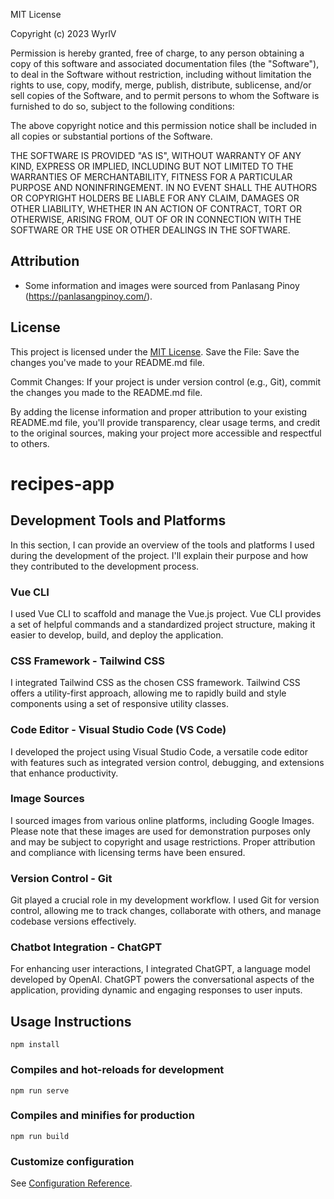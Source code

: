 MIT License

Copyright (c) 2023 WyrlV

Permission is hereby granted, free of charge, to any person obtaining a copy
of this software and associated documentation files (the "Software"), to deal
in the Software without restriction, including without limitation the rights
to use, copy, modify, merge, publish, distribute, sublicense, and/or sell
copies of the Software, and to permit persons to whom the Software is
furnished to do so, subject to the following conditions:

The above copyright notice and this permission notice shall be included in all
copies or substantial portions of the Software.

THE SOFTWARE IS PROVIDED "AS IS", WITHOUT WARRANTY OF ANY KIND, EXPRESS OR
IMPLIED, INCLUDING BUT NOT LIMITED TO THE WARRANTIES OF MERCHANTABILITY,
FITNESS FOR A PARTICULAR PURPOSE AND NONINFRINGEMENT. IN NO EVENT SHALL THE
AUTHORS OR COPYRIGHT HOLDERS BE LIABLE FOR ANY CLAIM, DAMAGES OR OTHER
LIABILITY, WHETHER IN AN ACTION OF CONTRACT, TORT OR OTHERWISE, ARISING FROM,
OUT OF OR IN CONNECTION WITH THE SOFTWARE OR THE USE OR OTHER DEALINGS IN THE
SOFTWARE.

## Attribution

- Some information and images were sourced from Panlasang Pinoy (https://panlasangpinoy.com/).

## License

This project is licensed under the [MIT License](LICENSE).
Save the File:
Save the changes you've made to your README.md file.

Commit Changes:
If your project is under version control (e.g., Git), commit the changes you made to the README.md file.

By adding the license information and proper attribution to your existing README.md file, you'll provide transparency, clear usage terms, and credit to the original sources, making your project more accessible and respectful to others.

# recipes-app

## Development Tools and Platforms

In this section, I can provide an overview of the tools and platforms I used during the development of the project. I'll explain their purpose and how they contributed to the development process.

### Vue CLI

I used Vue CLI to scaffold and manage the Vue.js project. Vue CLI provides a set of helpful commands and a standardized project structure, making it easier to develop, build, and deploy the application.

### CSS Framework - Tailwind CSS

I integrated Tailwind CSS as the chosen CSS framework. Tailwind CSS offers a utility-first approach, allowing me to rapidly build and style components using a set of responsive utility classes.

### Code Editor - Visual Studio Code (VS Code)

I developed the project using Visual Studio Code, a versatile code editor with features such as integrated version control, debugging, and extensions that enhance productivity.

### Image Sources

I sourced images from various online platforms, including Google Images. Please note that these images are used for demonstration purposes only and may be subject to copyright and usage restrictions. Proper attribution and compliance with licensing terms have been ensured.

### Version Control - Git

Git played a crucial role in my development workflow. I used Git for version control, allowing me to track changes, collaborate with others, and manage codebase versions effectively.

### Chatbot Integration - ChatGPT

For enhancing user interactions, I integrated ChatGPT, a language model developed by OpenAI. ChatGPT powers the conversational aspects of the application, providing dynamic and engaging responses to user inputs.

## Usage Instructions

```
npm install
```

### Compiles and hot-reloads for development
```
npm run serve
```

### Compiles and minifies for production
```
npm run build
```

### Customize configuration
See [Configuration Reference](https://cli.vuejs.org/config/).
